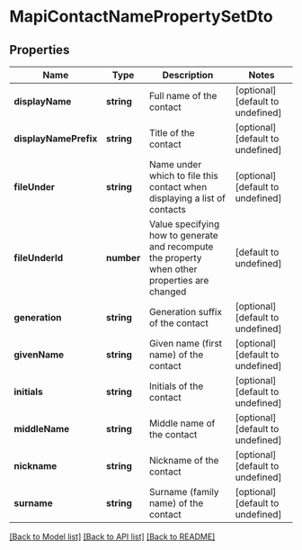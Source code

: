 
# MapiContactNamePropertySetDto

## Properties
Name | Type | Description | Notes
------------ | ------------- | ------------- | -------------
**displayName** | **string** | Full name of the contact              | [optional] [default to undefined]
**displayNamePrefix** | **string** | Title of the contact              | [optional] [default to undefined]
**fileUnder** | **string** | Name under which to file this contact when displaying a list of contacts              | [optional] [default to undefined]
**fileUnderId** | **number** | Value specifying how to generate and recompute the property when other properties are changed              | [default to undefined]
**generation** | **string** | Generation suffix of the contact              | [optional] [default to undefined]
**givenName** | **string** | Given name (first name) of the contact              | [optional] [default to undefined]
**initials** | **string** | Initials of the contact              | [optional] [default to undefined]
**middleName** | **string** | Middle name of the contact              | [optional] [default to undefined]
**nickname** | **string** | Nickname of the contact              | [optional] [default to undefined]
**surname** | **string** | Surname (family name) of the contact              | [optional] [default to undefined]



[[Back to Model list]](README.md#documentation-for-models) [[Back to API list]](README.md#documentation-for-api-endpoints) [[Back to README]](README.md)
